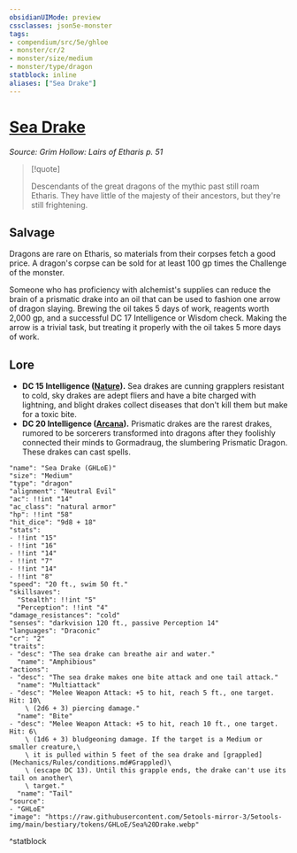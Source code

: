 ```yaml
---
obsidianUIMode: preview
cssclasses: json5e-monster
tags:
- compendium/src/5e/ghloe
- monster/cr/2
- monster/size/medium
- monster/type/dragon
statblock: inline
aliases: ["Sea Drake"]
---
```

# [Sea Drake](Mechanics\bestiary\dragon/sea-drake-ghloe.md)
*Source: Grim Hollow: Lairs of Etharis p. 51*  

> [!quote]  
> 
> Descendants of the great dragons of the mythic past still roam Etharis. They have little of the majesty of their ancestors, but they're still frightening.

## Salvage

Dragons are rare on Etharis, so materials from their corpses fetch a good price. A dragon's corpse can be sold for at least 100 gp times the Challenge of the monster.

Someone who has proficiency with alchemist's supplies can reduce the brain of a prismatic drake into an oil that can be used to fashion one arrow of dragon slaying. Brewing the oil takes 5 days of work, reagents worth 2,000 gp, and a successful DC 17 Intelligence or Wisdom check. Making the arrow is a trivial task, but treating it properly with the oil takes 5 more days of work.

## Lore

- **DC 15 Intelligence ([Nature](Mechanics/Rules/skills.md#Nature)).** Sea drakes are cunning grapplers resistant to cold, sky drakes are adept fliers and have a bite charged with lightning, and blight drakes collect diseases that don't kill them but make for a toxic bite.  
- **DC 20 Intelligence ([Arcana](Mechanics/Rules/skills.md#Arcana)).** Prismatic drakes are the rarest drakes, rumored to be sorcerers transformed into dragons after they foolishly connected their minds to Gormadraug, the slumbering Prismatic Dragon. These drakes can cast spells.  

```statblock
"name": "Sea Drake (GHLoE)"
"size": "Medium"
"type": "dragon"
"alignment": "Neutral Evil"
"ac": !!int "14"
"ac_class": "natural armor"
"hp": !!int "58"
"hit_dice": "9d8 + 18"
"stats":
- !!int "15"
- !!int "16"
- !!int "14"
- !!int "7"
- !!int "14"
- !!int "8"
"speed": "20 ft., swim 50 ft."
"skillsaves":
  "Stealth": !!int "5"
  "Perception": !!int "4"
"damage_resistances": "cold"
"senses": "darkvision 120 ft., passive Perception 14"
"languages": "Draconic"
"cr": "2"
"traits":
- "desc": "The sea drake can breathe air and water."
  "name": "Amphibious"
"actions":
- "desc": "The sea drake makes one bite attack and one tail attack."
  "name": "Multiattack"
- "desc": "Melee Weapon Attack: +5 to hit, reach 5 ft., one target. Hit: 10\
    \ (2d6 + 3) piercing damage."
  "name": "Bite"
- "desc": "Melee Weapon Attack: +5 to hit, reach 10 ft., one target. Hit: 6\
    \ (1d6 + 3) bludgeoning damage. If the target is a Medium or smaller creature,\
    \ it is pulled within 5 feet of the sea drake and [grappled](Mechanics/Rules/conditions.md#Grappled)\
    \ (escape DC 13). Until this grapple ends, the drake can't use its tail on another\
    \ target."
  "name": "Tail"
"source":
- "GHLoE"
"image": "https://raw.githubusercontent.com/5etools-mirror-3/5etools-img/main/bestiary/tokens/GHLoE/Sea%20Drake.webp"
```
^statblock